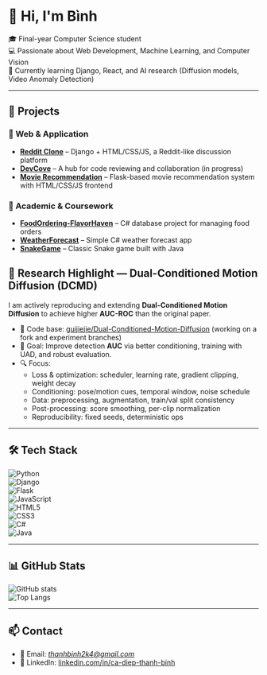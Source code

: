 # 👋 Hi, I'm Bình 

🎓 Final-year Computer Science student  
💻 Passionate about Web Development, Machine Learning, and Computer Vision  
🌱 Currently learning Django, React, and AI research (Diffusion models, Video Anomaly Detection)  

---

## 🚀 Projects

### 🔹 Web & Application
- [**Reddit Clone**](https://github.com/tbinh94/Reddit-Clone) – Django + HTML/CSS/JS, a Reddit-like discussion platform  
- [**DevCove**](https://github.com/tbinh94/DevCove) – A hub for code reviewing and collaboration (in progress)  
- [**Movie Recommendation**](https://github.com/tbinh94/Movie_Recommendation) – Flask-based movie recommendation system with HTML/CSS/JS frontend  

### 🔹 Academic & Coursework
- [**FoodOrdering-FlavorHaven**](https://github.com/tbinh94/FoodOrdering-FlavorHaven) – C# database project for managing food orders  
- [**WeatherForecast**](https://github.com/tbinh94/WeatherForecast) – Simple C# weather forecast app  
- [**SnakeGame**](https://github.com/tbinh94/SnakeGame) – Classic Snake game built with Java  

## 🧪 Research Highlight — Dual-Conditioned Motion Diffusion (DCMD)
I am actively reproducing and extending **Dual-Conditioned Motion Diffusion** to achieve higher **AUC-ROC** than the original paper.

- 🔗 Code base: [guijiejie/Dual-Conditioned-Motion-Diffusion](https://github.com/guijiejie/Dual-Conditioned-Motion-Diffusion) (working on a fork and experiment branches)
- 🎯 Goal: Improve detection **AUC** via better conditioning, training with UAD, and robust evaluation.
- 🔍 Focus:
  - Loss & optimization: scheduler, learning rate, gradient clipping, weight decay
  - Conditioning: pose/motion cues, temporal window, noise schedule
  - Data: preprocessing, augmentation, train/val split consistency
  - Post-processing: score smoothing, per-clip normalization
  - Reproducibility: fixed seeds, deterministic ops
---

## 🛠️ Tech Stack
![Python](https://img.shields.io/badge/Python-3776AB?logo=python&logoColor=white)  
![Django](https://img.shields.io/badge/Django-092E20?logo=django&logoColor=white)  
![Flask](https://img.shields.io/badge/Flask-000000?logo=flask&logoColor=white)  
![JavaScript](https://img.shields.io/badge/JavaScript-F7DF1E?logo=javascript&logoColor=black)  
![HTML5](https://img.shields.io/badge/HTML5-E34F26?logo=html5&logoColor=white)  
![CSS3](https://img.shields.io/badge/CSS3-1572B6?logo=css3&logoColor=white)  
![C#](https://img.shields.io/badge/C%23-239120?logo=c-sharp&logoColor=white)  
![Java](https://img.shields.io/badge/Java-007396?logo=java&logoColor=white)  

---

## 📊 GitHub Stats
![GitHub stats](https://github-readme-stats.vercel.app/api?username=tbinh94&show_icons=true&theme=radical)  
![Top Langs](https://github-readme-stats.vercel.app/api/top-langs/?username=tbinh94&layout=compact&theme=radical)  

---

## 📫 Contact
- 📧 Email: *thanhbinh2k4@gmail.com*  
- 💼 LinkedIn: [linkedin.com/in/ca-diep-thanh-binh](https://linkedin.com/in/ca-diep-thanh-binh)  
